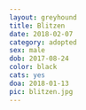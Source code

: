 ```yaml
---
layout: greyhound
title: Blitzen
date: 2018-02-07
category: adopted
sex: male
dob: 2017-08-24
color: black
cats: yes
doa: 2018-01-13
pic: blitzen.jpg
---
```


